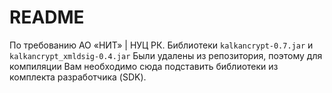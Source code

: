 # README

По требованию  АО «НИТ» | НУЦ РК. Библиотеки `kalkancrypt-0.7.jar` и `kalkancrypt_xmldsig-0.4.jar`
Были удалены из репозитория, поэтому для компиляции Вам необходимо сюда подставить библиотеки
из комплекта разработчика (SDK).
